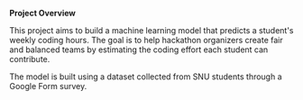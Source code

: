 **Project Overview**

This project aims to build a machine learning model that predicts a student's weekly coding hours. The goal is to help hackathon organizers create fair and balanced teams by estimating the coding effort each student can contribute.

The model is built using a dataset collected from SNU students through a Google Form survey.
